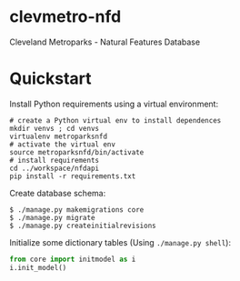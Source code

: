 # clevmetro-nfd
Cleveland Metroparks - Natural Features Database


# Quickstart

Install Python requirements using a virtual environment:
```shell
# create a Python virtual env to install dependences
mkdir venvs ; cd venvs
virtualenv metroparksnfd
# activate the virtual env
source metroparksnfd/bin/activate
# install requirements
cd ../workspace/nfdapi
pip install -r requirements.txt
```

Create database schema:

```shell
$ ./manage.py makemigrations core
$ ./manage.py migrate
$ ./manage.py createinitialrevisions
```

Initialize some dictionary tables (Using `./manage.py shell`):
```python
from core import initmodel as i
i.init_model()
```

